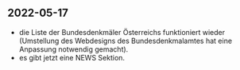 ## 2022-05-17
* die Liste der Bundesdenkmäler Österreichs funktioniert wieder (Umstellung des Webdesigns des Bundesdenkmalamtes hat eine Anpassung notwendig gemacht).
* es gibt jetzt eine NEWS Sektion.
